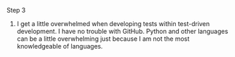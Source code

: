 Step 3

1) I get a little overwhelmed when developing tests within test-driven development. I have no trouble with GitHub. Python and other languages can be a little overwhelming just because I am not the most knowledgeable of languages. 
